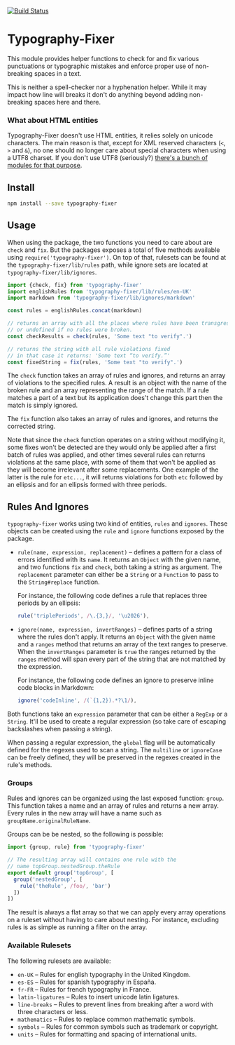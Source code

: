[![Build Status](https://travis-ci.org/abe33/typography-fixer.svg)](https://travis-ci.org/abe33/typography-fixer)

# Typography-Fixer

This module provides helper functions to check for and fix various punctuations or typographic mistakes and enforce proper use of non-breaking spaces in a text.

This is neither a spell-checker nor a hyphenation helper. While it may impact how line will breaks it don't do anything beyond adding non-breaking spaces here and there.

### What about HTML entities

Typography-Fixer doesn't use HTML entities, it relies solely on unicode characters. The main reason is that, except for XML reserved characters (`<`, `>` and `&`), no one should no longer care about special characters when using a UTF8 charset. If you don't use UTF8 (seriously?) [there's a bunch of modules for that purpose](https://www.npmjs.com/search?q=html+entities).

## Install

```bash
npm install --save typography-fixer
```

## Usage

When using the package, the two functions you need to care about are `check` and `fix`. But the packages exposes a total of five methods available using `require('typography-fixer')`. On top of that, rulesets can be found at the `typography-fixer/lib/rules` path, while ignore sets are located at `typography-fixer/lib/ignores`.

```js
import {check, fix} from 'typography-fixer'
import englishRules from 'typography-fixer/lib/rules/en-UK'
import markdown from 'typography-fixer/lib/ignores/markdown'

const rules = englishRules.concat(markdown)

// returns an array with all the places where rules have been transgressed
// or undefined if no rules were broken.
const checkResults = check(rules, 'Some text "to verify".')

// returns the string with all rule violations fixed
// in that case it returns: 'Some text “to verify.”'
const fixedString = fix(rules, 'Some text "to verify".')
```

The `check` function takes an array of rules and ignores, and returns an array of violations to the specified rules. A result is an object with the name of the broken rule and an array representing the range of the match. If a rule matches a part of a text but its application does't change this part then the match is simply ignored.

The `fix` function also takes an array of rules and ignores, and returns the corrected string.

Note that since the `check` function operates on a string without modifying it, some fixes won't be detected are they would only be applied after a first batch of rules was applied, and other times several rules can returns violations at the same place, with some of them that won't be applied as they will become irrelevant after some replacements. One example of the latter is the rule for `etc...`, it will returns violations for both `etc` followed by an ellipsis and for an ellipsis formed with three periods.

## Rules And Ignores

`typography-fixer` works using two kind of entities, `rules` and `ignores`. These objects can be created using the `rule` and `ignore` functions exposed by the package.

- `rule(name, expression, replacement)` &ndash; defines a pattern for a class of errors identified with its `name`. It returns an `Object` with the given name, and two functions `fix` and `check`, both taking a string as argument. The `replacement` parameter can either be a `String` or a `Function` to pass to the `String#replace` function.

  For instance, the following code defines a rule that replaces three periods by an ellipsis:

  ```js
  rule('triplePeriods', /\.{3,}/, '\u2026'),
  ```
- `ignore(name, expression, invertRanges)` &ndash; defines parts of a string where the rules don't apply. It returns an `Object` with the given name and a `ranges` method that returns an array of the text ranges to preserve. When the `invertRanges` parameter is `true` the ranges returned by the `ranges` method will span every part of the string that are not matched by the expression.

  For instance, the following code defines an ignore to preserve inline code blocks in Markdown:

  ```js
  ignore('codeInline', /(`{1,2}).*?\1/),
  ```

Both functions take an `expression` parameter that can be either a `RegExp` or a `String`. It'll be used to create a regular expression (so take care of escaping backslashes when passing a string).

When passing a regular expression, the `global` flag will be automatically defined for the regexes used to scan a string. The `multiline` or `ignoreCase` can be freely defined, they will be preserved in the regexes created in the rule's methods.

### Groups

Rules and ignores can be organized using the last exposed function: `group`. This function takes a name and an array of rules and returns a new array. Every rules in the new array will have a name such as `groupName.originalRuleName`.

Groups can be be nested, so the following is possible:

```js
import {group, rule} from 'typography-fixer'

// The resulting array will contains one rule with the
// name topGroup.nestedGroup.theRule
export default group('topGroup', [
  group('nestedGroup', [
    rule('theRule', /foo/, 'bar')
  ])
])
```

The result is always a flat array so that we can apply every array operations on a ruleset without having to care about nesting. For instance, excluding rules is as simple as running a filter on the array.

### Available Rulesets

The following rulesets are available:

- `en-UK` &ndash; Rules for english typography in the United Kingdom.
- `es-ES` &ndash; Rules for spanish typography in España.
- `fr-FR` &ndash; Rules for french typography in France.
- `latin-ligatures` &ndash; Rules to insert unicode latin ligatures.
- `line-breaks` &ndash; Rules to prevent lines from breaking after a word with three characters or less.
- `mathematics` &ndash; Rules to replace common mathematic symbols.
- `symbols` &ndash; Rules for common symbols such as trademark or copyright.
- `units` &ndash; Rules for formatting and spacing of international units.
